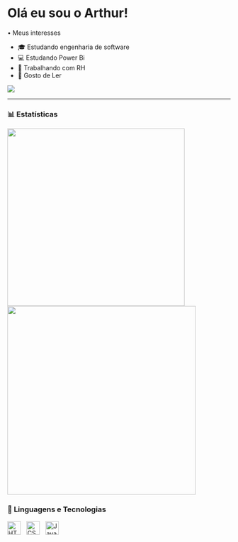 # Olá eu sou o Arthur!

• Meus interesses

- 🎓 Estudando engenharia de software 
- 💻 Estudando Power Bi
- 💼 Trabalhando com RH
- 📖 Gosto de Ler

<div>
  <a href="https://www.linkedin.com/in/arthurmorales18/" target="_blank"><img src="https://img.shields.io/badge/-LinkedIn-%230077B5?style=for-the-badge&logo=linkedin&logoColor=white" target="_blank"></a> 
</div>

---

### 📊 Estatísticas

<div align="left">
<image width="400" src="https://github-readme-stats.vercel.app/api?username=moraales&theme=dark&show_icons=true&hide_border=true&count_private=true" />
<image width="425" src="https://github-readme-streak-stats.herokuapp.com/?user=moraales&theme=dark&hide_border=true" />
</div>

### 🤖 Linguagens e Tecnologias

<img 
    align="left" 
    alt="HTML"
    title="HTML" 
    width="30px" 
    style="padding-right: 10px;" 
    src="https://cdn.jsdelivr.net/gh/devicons/devicon@latest/icons/html5/html5-original.svg" 
/>
<img 
    align="left" 
    alt="CSS" 
    title="CSS"
    width="30px" 
    style="padding-right: 10px;" 
    src="https://cdn.jsdelivr.net/gh/devicons/devicon@latest/icons/css3/css3-original.svg" 
/>
<img 
    align="left" 
    alt="JavaScript" 
    title="JavaScript"
    width="30px" 
    style="padding-right: 10px;" 
    src="https://cdn.jsdelivr.net/gh/devicons/devicon@latest/icons/javascript/javascript-original.svg" 
/>

<br/>
<br/>
